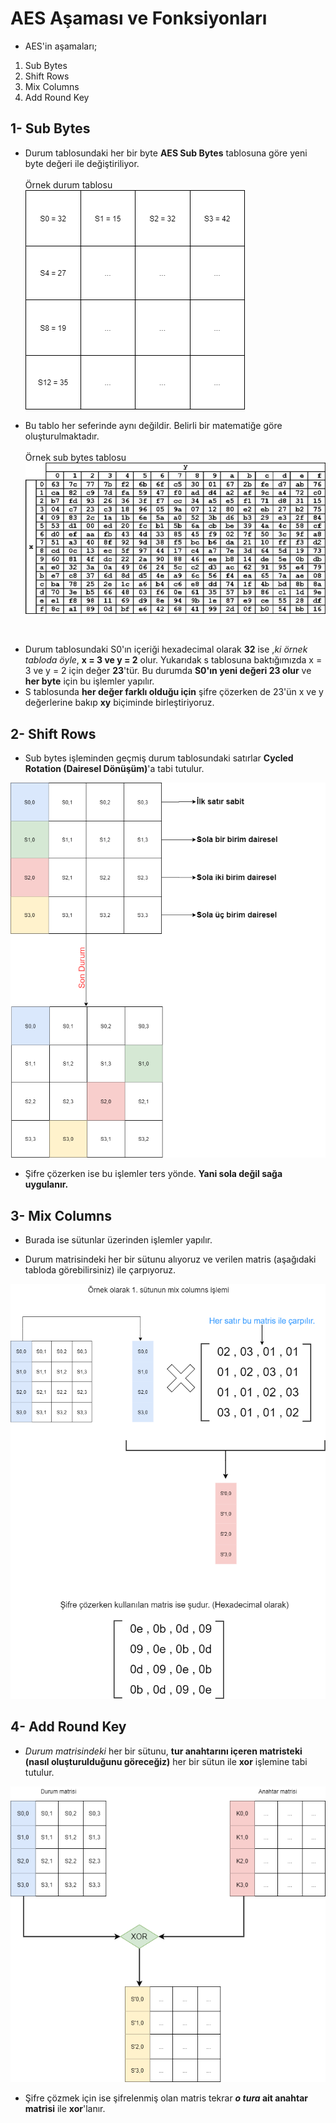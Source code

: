 # AES Aşaması ve Fonksiyonları

- AES'in aşamaları;

1. Sub Bytes
2. Shift Rows
3. Mix Columns
4. Add Round Key

## 1- Sub Bytes

- Durum tablosundaki her bir byte **AES Sub Bytes** tablosuna göre yeni byte değeri ile değiştiriliyor. 
</br></br>
Örnek durum tablosu</br>
![aes-durum-tablosu](/resimler/aes-durum-tablosu.png)

- Bu tablo her seferinde aynı değildir. Belirli bir matematiğe göre oluşturulmaktadır.
</br></br>
Örnek sub bytes tablosu</br>
![s-box](/resimler/aes-s-box.png)
</br>

- Durum tablosundaki S0'ın içeriği hexadecimal olarak <b>32</b> ise ,_ki örnek tabloda öyle_, **x = 3 ve y = 2** olur.
Yukarıdak s tablosuna baktığımızda x = 3 ve y = 2 için değer **23**'tür. Bu durumda **S0'ın yeni değeri 23 olur** ve **her byte** için bu işlemler yapılır.
- S tablosunda **her değer farklı olduğu için** şifre çözerken de 23'ün x ve y değerlerine bakıp **xy** biçiminde birleştiriyoruz.

## 2- Shift Rows

- Sub bytes işleminden geçmiş durum tablosundaki satırlar **Cycled Rotation (Dairesel Dönüşüm)**'a tabi tutulur.

![shift-rows](/resimler/shiftrows.png)

- Şifre çözerken ise bu işlemler ters yönde. **Yani sola değil sağa uygulanır.**

## 3- Mix Columns
 - Burada ise sütunlar üzerinden işlemler yapılır.
 
 - Durum matrisindeki her bir sütunu alıyoruz ve verilen matris (aşağıdaki tabloda görebilirsiniz) ile çarpıyoruz.
 
 ![mix-columns](/resimler/mixcolumns.png)
 
 ## 4- Add Round Key
 
 - _Durum matrisindeki_ her bir sütunu, **tur anahtarını içeren matristeki (nasıl oluşturulduğunu göreceğiz)** her bir sütun ile **xor** işlemine tabi tutulur.

![add-round-key](/resimler/addroundkey.png)

- Şifre çözmek için ise şifrelenmiş olan matris tekrar **_o tura_ ait anahtar matrisi** ile **xor**'lanır.
